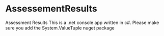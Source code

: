 # AssessementResults
Assessment Results
This is a .net console app written in c#. Please make sure you add the System.ValueTuple nuget package
